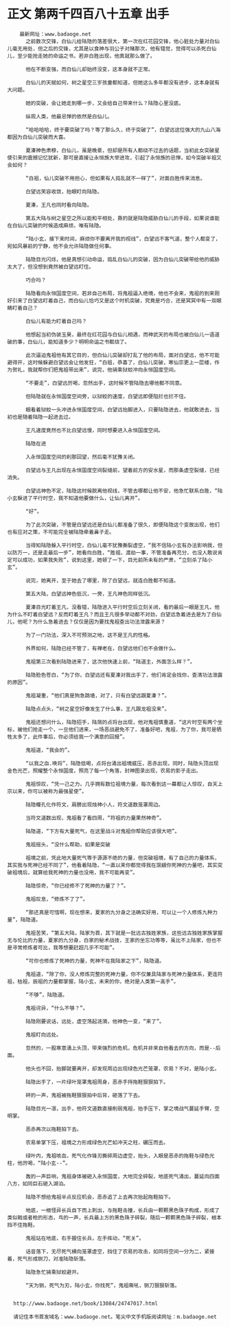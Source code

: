 # 正文 第两千四百八十五章 出手
        最新网址：www.badaoge.net
          之前数次交锋，白仙儿给陆隐的落差很大，第一次在红花园交锋，他心脏处力量对白仙儿毫无用处，但之后的交锋，尤其是以食神与羽公子对赌那次，他有错觉，觉得可以杀死白仙儿，至少能抢走她的命运之书，若非白胜出现，他真就那么做了。
      
          他在不断变强，而白仙儿却始终没变，这本身就不正常。
      
          白仙儿的天赋如何，树之星空三岁孩童都知道，但她这么多年都没有进步，这本身就有大问题。
      
          她的突破，会让她走到哪一步，又会给自己带来什么？陆隐心里没底。
      
          纵观人类，他最忌惮的依然是白仙儿。
      
          “哈哈哈哈，终于要突破了吗？等了那么久，终于突破了”，白望远这位强大的九山八海都因为白仙儿突破而大喜。
      
          夏溱神色肃穆，白仙儿，虽是晚辈，但却是所有人都绕不过去的话题，当初此女突破星使引来的震撼记忆犹新，那可是直接让永恒族大举进攻，引起了永恒族的忌惮，如今突破半祖又会如何？
      
          “白祖，仙儿突破不用担心，但如果有人捣乱就不一样了”，对面白胜传来消息。
      
          白望远笑容收敛，抬眼盯向陆隐。
      
          夏溱，王凡也同时看向陆隐。
      
          第五大陆与树之星空之所以能和平相处，靠的就是陆隐威胁白仙儿的手段，如果说谁能在白仙儿突破的时候造成麻烦，唯有陆隐。
      
          “陆小玄，接下来时间，麻烦你不要离开我的视线”，白望远不客气道，整个人都变了，宛如风暴前的宁静，他不会允许陆隐做任何事。
      
          陆隐目光闪烁，他是真想引动命运，捣乱白仙儿的突破，因为白仙儿突破带给他的威胁太大了，但没想到竟然被白望远盯住。
      
          巧合吗？
      
          陆隐看向永恒国度空间，若非自己布局，将鬼祖逼入绝境，他也不会来，鬼祖的到来刚好引来了白望远盯着自己，而白仙儿恰巧又是这个时机突破，究竟是巧合，还是冥冥中有一双眼睛盯着自己？
      
          白仙儿有能力盯着自己吗？
      
          他想起当初伪装玉昊，最终在红花园与白仙儿相遇，而神武天的布局也被白仙儿一语道破的事，白仙儿，能知道多少？明明命运之书都烧了。
      
          此次逼迫鬼祖他有其它目的，但白仙儿突破却打乱了他的布局，面对白望远，他不可能避得开，这时候躲避白望远会让他发狂，“白祖，恭喜了，白仙儿突破，寒仙宗更上一层楼，作为贺礼，我就帮你们把鬼祖带出来”，说完，他骑乘狱蛟冲向永恒国度空间。
      
          “不要走”，白望远厉喝，忽然出手，这时候不管陆隐去哪他都不同意。
      
          但陆隐就在永恒国度空间旁，以狱蛟的速度，白望远即便阻拦也拦不住。
      
          眼看着狱蛟一头冲进永恒国度空间，白望远抬脚进入，只要陆隐进去，他就敢进去，当初也是随着陆隐一起进去过。
      
          王凡速度竟然也不比白望远慢，同时想要进入永恒国度空间。
      
          陆隐在进
      
          入永恒国度空间的刹那回望，然后毫不犹豫关闭。
      
          白望远与王凡出现在永恒国度空间裂缝前，望着前方的安水星，而那条虚空裂缝，已经消失。
      
          白望远神色不定，陆隐这时候脱离他视线，不管去哪都让他不安，他急忙联系白胜，“陆小玄躲进了平行时空，我不知道他要做什么，让仙儿离开”。
      
          “好”。
      
          为了此次突破，不管是白望远还是白仙儿都准备了很久，即便陆隐这个变故出现，他们也有应对之策，不可能完全被陆隐牵着鼻子走。
      
          当得知陆隐躲入平行时空，白仙儿毫不犹豫撕裂虚空，“我不信陆小玄有办法影响我，但以防万一，还是走最后一步”，她看向白胜，“胜祖，渡劫一事，不管准备再充分，也没人敢说肯定可以成功，如果我失败”，说到这里，她顿了一下，目光前所未有的严肃，“立刻杀了陆小玄”。
      
          说完，她离开，至于她去了哪里，除了白望远，就连白胜都不知道。
      
          第五大陆，白望远神色低沉，一旁，王凡神色同样低沉。
      
          夏溱目光盯着王凡，没看错，陆隐进入平行时空后立刻关闭，看的最后一眼是王凡，他为什么不盯着白望远？反而盯着王凡？而且王凡很多举动都不对劲，白望远急着进去是为了白仙儿，他呢？为什么急着进去？仅仅是因为要找鬼祖查出功法泄露来源？
      
          为了一门功法，深入不可预测之地，这不是王凡的性格。
      
          外界如何，陆隐已经不管了，有禅老在，白望远他们也不会做什么。
      
          鬼祖第三次看到陆隐进来了，这次他快速上前，“陆道主，外面怎么样？”。
      
          陆隐脸色苍白，“为了你，白望远还有夏溱对我出手了，他们肯定会找你，查清功法泄露的原因”。
      
          鬼祖凝重，“他们真是狗急跳墙，对了，只有白望远跟夏溱？”。
      
          陆隐点点头，“树之星空好像发生了什么事，王凡跟龙祖没来”。
      
          鬼祖还想问什么，陆隐招手，陆简的点将台出现，他对鬼祖慎重道，“这片时空有两个坐标，被他们抢走一个，一旦他们进来，一场恶战避免不了，准备好吧，鬼祖，为了你，我可是牺牲太多了，此件事后，你必须给我一个满意的回报”。
      
          鬼祖道，“我会的”。
      
          “以我之血.唤将”，陆隐低喝，点将台涌出祖境威压，恶赤出现，同时，陆隐头顶出现金色光芒，照耀整个永恒国度，照亮了每一个角落，封神图录出现，农易的影子走出。
      
          鬼祖惊叹，“凭一己之力，几乎拥有数位祖境力量，每次看到这一幕都让人惊叹，自天上宗以来，你可以被称为最强星使”。
      
          陆隐瞳孔化作符文，肩膀出现烛神小人，符文道数笼罩周边。
      
          当符文道数出现，鬼祖看了看四周，“符祖的力量果然神奇”。
      
          陆隐道，“下方有大量死气，在这里战斗对鬼祖你帮助应该很大吧”。
      
          鬼祖摇头，“没什么帮助，如果是突破
      
          祖境之前，凭此地大量死气等于源源不绝的力量，但突破祖境，有了自己的力量体系，其实我与死神已经不同了”，他看着陆隐，“一直以来你都觉得我在觊觎你死神的力量吧，其实突破祖境后，就算给我死神的力量也没用，我不可能再变”。
      
          陆隐惊奇，“你已经修不了死神的力量了？”。
      
          鬼祖叹息，“修炼不了了”。
      
          “那还真是可惜啊，现在想来，夏家的九分身之法确实好用，可以让一个人修炼九种力量”，陆隐道。
      
          鬼祖苦笑，“第五大陆，陆家为首，其下就是一批远古独姓家族，这些远古独姓家族掌握无与伦比的力量，夏家的九分身，白家的秘术战技，王家的坐忘功等等，虽比不上陆家，但也不是寻常修炼者可比，我等想要赶超几乎不可能”。
      
          “可你也修炼了死神的力量，死神不在我陆家之下”，陆隐道。
      
          鬼祖道，“除了你，没人修炼完整的死神力量，你不仅兼具陆家与死神力量体系，更连符祖，枯祖，辰祖的力量都掌握，陆小玄，未来的你，绝对是人类第一高手”。
      
          “不够”，陆隐道。
      
          鬼祖诧异，“什么不够？”。
      
          陆隐刚要说话，远处，虚空荡起涟漪，他神色一变，“来了”。
      
          鬼祖盯向远处。
      
          忽然的，一股寒意涌上头顶，带来强烈的危机，危机并非来自他看去的方向，而是--后面。
      
          他头也不回，抬脚就要离开，却发现周边出现绿色光芒笼罩，农易？不对，是陆小玄。
      
          陆隐出手了，一片绿叶笼罩鬼祖周身，恶赤手持拖鞋狠狠拍下。
      
          砰的一声，鬼祖被拖鞋狠狠拍中后背，砸落了下去。
      
          陆隐目光一凛，出手，他符文道数直接削弱鬼祖，抬手压下，掌之境战气蔓延手臂，空明掌。
      
          恶赤再次以拖鞋拍下去。
      
          农易单掌下压，祖境之力形成绿色光芒如冲天之柱，碾压而去。
      
          绿叶内，鬼祖咳血，死气化作锋刃撕碎周边虚空，抬头，入眼是恶赤的拖鞋与绿色光柱，他厉喝，“陆小玄--”。
      
          轰的一声巨响，鬼祖身体被砸入永恒国度，大地完全碎裂，地底死气涌出，蔓延向四面八方，如同巨石砸入湖泊。
      
          陆隐不想给鬼祖半点反应机会，恶赤追了上去再次抬起拖鞋拍下。
      
          地底，一根怪异长兵自下而上刺出，与拖鞋击撞，长兵由一颗颗黑色珠子构成，形成了类似戟或者枪的形态，乓的一声，长兵最上方的黑色珠子碎裂，随后一颗颗黑色珠子碎裂，根本挡不住拖鞋。
      
          鬼祖站在地底，右手握住长兵，左手挥动，“死关”。
      
          话音落下，无尽死气横向笼罩虚空，挡住了农易的攻击，如同将空间一分为二，紧接着，死气形成铡刀，对准陆隐斩落。
      
          陆隐急忙骑乘狱蛟避开。
      
          “天为铡，死气为刃，陆小玄，你找死”，鬼祖嘶吼，铡刀狠狠斩落。
      
      
      http://www.badaoge.net/book/13084/24747017.html
      
      请记住本书首发域名：www.badaoge.net。笔尖中文手机版阅读网址：m.badaoge.net